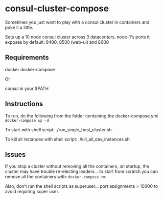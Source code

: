 # consul-cluster-compose

Sometimes you just want to play with a consul cluster in containers and poke it a little.

Sets up a 10 node consul cluster across 3 datacenters. node-1's ports it exposes by default: 8400, 8500 (web-ui) and 8600

## Requirements

docker
docker-compose

Or

consul in your $PATH

## Instructions

To run, do the following from the folder containing the docker-compose.yml
`docker-compose up -d`

To start with shell script:
./run_single_host_cluster.sh

To kill all instances with shell script:
./kill_all_dev_instances.sh

## Issues

If you stop a cluster without removing all the containers, on startup, the cluster may have trouble re-electing leaders... to start from scratch you can remove all the containers with:
`docker-compose rm`

Also, don't run the shell scripts as superuser... port assignments > 10000 to avoid requiring super user.
